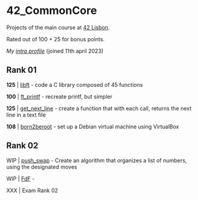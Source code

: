 # 42_CommonCore

Projects of the main course at [42 Lisbon](https://www.42lisboa.com/).

Rated out of 100 + 25 for bonus points.

*My [intra profile](https://profile.intra.42.fr/users/rvaz)* (joined 11th april 2023)


## Rank 01
**125** | [libft](./libft) - code a C library composed of 45 functions

**100** | [ft_printf](./ft_printf) - recreate printf, but simpler

**125** | [get_next_line](./get_next_line) - create a function that with each call, returns the next line in a text file

**108** | [born2beroot](./born2beroot) - set up a Debian virtual machine using VirtualBox

## Rank 02
WIP | [push_swap](./push_swap) - Create an algorithm that organizes a list of numbers, using the designated moves

WIP | [FdF](./fdf) - 

XXX | Exam Rank 02
